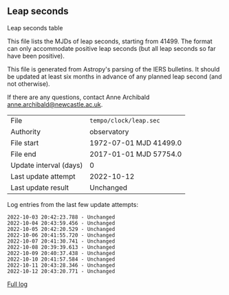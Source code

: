 
## Leap seconds

Leap seconds table

This file lists the MJDs of leap seconds, starting from 41499.
The format can only accommodate positive leap seconds (but all
leap seconds so far have been positive).

This file is generated from Astropy's parsing of the IERS
bulletins. It should be updated at least six months in advance
of any planned leap second (and not otherwise).

If there are any questions, contact Anne Archibald
<anne.archibald@newcastle.ac.uk>.

|     |     |
|:--- |:--- |
| File | `tempo/clock/leap.sec` |
| Authority | observatory |
| File start | 1972-07-01 MJD 41499.0 |
| File end | 2017-01-01 MJD 57754.0 |
| Update interval (days) | 0 |
| Last update attempt | 2022-10-12 |
| Last update result | Unchanged |

Log entries from the last few update attempts:
```
2022-10-03 20:42:23.788 - Unchanged
2022-10-04 20:43:59.456 - Unchanged
2022-10-05 20:42:20.529 - Unchanged
2022-10-06 20:41:55.720 - Unchanged
2022-10-07 20:41:30.741 - Unchanged
2022-10-08 20:39:39.613 - Unchanged
2022-10-09 20:40:37.438 - Unchanged
2022-10-10 20:41:57.584 - Unchanged
2022-10-11 20:43:28.346 - Unchanged
2022-10-12 20:43:20.771 - Unchanged
```
[Full log](https://raw.githubusercontent.com/ipta/pulsar-clock-corrections/main/log/tempo/clock/leap.sec.log)
